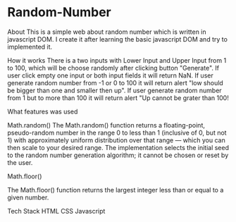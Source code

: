 # Random-Number

About
This is a simple web about random number which is written in javascript DOM. I create it after learning the basic javascript DOM and try to implemented it.

How it works
There is a two inputs with Lower Input and Upper Input from 1 to 100, which will be choose randomly after clicking button "Generate". 
If user click empty one input or both input fields it will return NaN. 
If user generate random number from -1 or 0 to 100 it will return alert "low should be bigger than one and smaller then up".
If user generate random number from 1 but to more than 100 it will return alert "Up cannot be grater than 100!

What features was used

Math.random()
The Math.random() function returns a floating-point, pseudo-random number in the range 0 to less than 1 (inclusive of 0, but not 1) with approximately uniform distribution over that range — which you can then scale to your desired range. The implementation selects the initial seed to the random number generation algorithm; it cannot be chosen or reset by the user.

Math.floor()

The Math.floor() function returns the largest integer less than or equal to a given number.


Tech Stack
HTML
CSS
Javascript